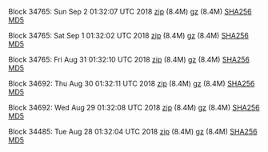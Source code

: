 Block 34765: Sun Sep  2 01:32:07 UTC 2018 [zip](https://files.01coin.io/testnet/2018-09-02/bootstrap.dat.zip) (8.4M) [gz](https://files.01coin.io/testnet/2018-09-02/bootstrap.dat.tar.gz) (8.4M) [SHA256](https://files.01coin.io/testnet/2018-09-02/sha256.txt) [MD5](https://files.01coin.io/testnet/2018-09-02/md5.txt)

Block 34765: Sat Sep  1 01:32:02 UTC 2018 [zip](https://files.01coin.io/testnet/2018-09-01/bootstrap.dat.zip) (8.4M) [gz](https://files.01coin.io/testnet/2018-09-01/bootstrap.dat.tar.gz) (8.4M) [SHA256](https://files.01coin.io/testnet/2018-09-01/sha256.txt) [MD5](https://files.01coin.io/testnet/2018-09-01/md5.txt)

Block 34765: Fri Aug 31 01:32:10 UTC 2018 [zip](https://files.01coin.io/testnet/2018-08-31/bootstrap.dat.zip) (8.4M) [gz](https://files.01coin.io/testnet/2018-08-31/bootstrap.dat.tar.gz) (8.4M) [SHA256](https://files.01coin.io/testnet/2018-08-31/sha256.txt) [MD5](https://files.01coin.io/testnet/2018-08-31/md5.txt)

Block 34692: Thu Aug 30 01:32:11 UTC 2018 [zip](https://files.01coin.io/testnet/2018-08-30/bootstrap.dat.zip) (8.4M) [gz](https://files.01coin.io/testnet/2018-08-30/bootstrap.dat.tar.gz) (8.4M) [SHA256](https://files.01coin.io/testnet/2018-08-30/sha256.txt) [MD5](https://files.01coin.io/testnet/2018-08-30/md5.txt)

Block 34692: Wed Aug 29 01:32:08 UTC 2018 [zip](https://files.01coin.io/testnet/2018-08-29/bootstrap.dat.zip) (8.4M) [gz](https://files.01coin.io/testnet/2018-08-29/bootstrap.dat.tar.gz) (8.4M) [SHA256](https://files.01coin.io/testnet/2018-08-29/sha256.txt) [MD5](https://files.01coin.io/testnet/2018-08-29/md5.txt)

Block 34485: Tue Aug 28 01:32:04 UTC 2018 [zip](https://files.01coin.io/testnet/2018-08-28/bootstrap.dat.zip) (8.4M) [gz](https://files.01coin.io/testnet/2018-08-28/bootstrap.dat.tar.gz) (8.4M) [SHA256](https://files.01coin.io/testnet/2018-08-28/sha256.txt) [MD5](https://files.01coin.io/testnet/2018-08-28/md5.txt)
